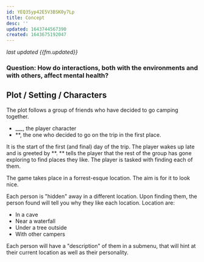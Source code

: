 ```yaml
---
id: YEQ35yp42E5V3BSK0y7Lp
title: Concept
desc: ''
updated: 1643744567390
created: 1643675192047
---
```

*last updated {{fm.updated}}*

### Question: How do interactions, both with the environments and with others, affect mental health?

## Plot / Setting / Characters
The plot follows a group of friends who have decided to go camping together. 

>
 - ___, the player character
 - **, the one who decided to go on the trip in the first place.

It is the start of the first (and final) day of the trip. The player wakes up late and is greeted by **. ** tells the player that the rest of the group has gone exploring to find places they like. The player is tasked with finding each of them.

The game takes place in a forrest-esque location. The aim is for it to look nice.

Each person is "hidden" away in a different location. Upon finding them, the person found will tell you why they like each location.
Location are:
>
- In a cave
- Near a waterfall
- Under a tree outside
- With other campers

Each person will have a "description" of them in a submenu, that will hint at their current location as well as their personality.